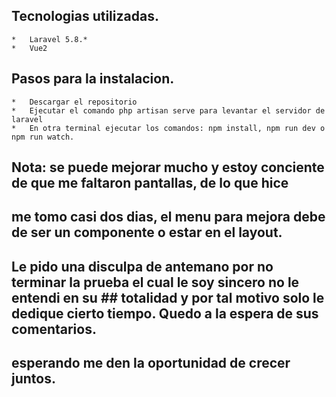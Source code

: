 ## Tecnologias utilizadas.
    *   Laravel 5.8.*
    *   Vue2

## Pasos para la instalacion.
    *   Descargar el repositorio
    *   Ejecutar el comando php artisan serve para levantar el servidor de laravel
    *   En otra terminal ejecutar los comandos: npm install, npm run dev o npm run watch.

## Nota: se puede mejorar mucho y estoy conciente de que me faltaron pantallas, de lo que hice
## me tomo casi dos dias, el menu para mejora debe de ser un componente o estar en el layout.
## Le pido una disculpa de antemano por no terminar la prueba el cual le soy sincero no  le entendi en su ## totalidad y por tal motivo solo le dedique cierto tiempo. Quedo a la espera de sus comentarios. 
## esperando me den la oportunidad de crecer juntos.